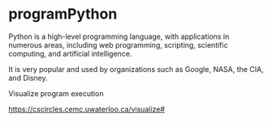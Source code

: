 # programPython

Python is a high-level programming language, with applications in numerous areas, including web programming, scripting, scientific computing, and artificial intelligence.

It is very popular and used by organizations such as Google, NASA, the CIA, and Disney.

Visualize program execution

https://cscircles.cemc.uwaterloo.ca/visualize#
